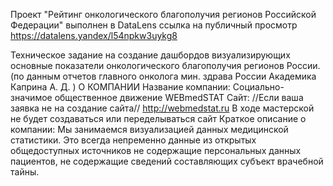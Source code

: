 Проект "Рейтинг онкологического благополучия регионов Российской Федерации" 
выполнен в DataLens ссылка на публичный просмотр
https://datalens.yandex/l54npkw3uykg8

Техническое задание на создание дашбордов визуализирующих основные показатели онкологического благополучия регионов России. 
(по данным отчетов главного онколога мин. здрава России Академика Каприна А. Д. )
О КОМПАНИИ
Название компании: Социально-значимое общественное движение WEBmedSTAT
Сайт:  //Если ваша заявка не на создание сайта// http://webmedstat.ru В ходе мастерской не будет создаваться или переделываться сайт
Краткое описание о компании: Мы занимаемся визуализацией данных медицинской статистики.  Это всегда непременно данные из открытых общедоступных источников не содержащие персональных данных пациентов, не содержащие сведений составляющих субъект врачебной тайны.

